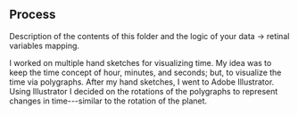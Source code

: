 ## Process

Description of the contents of this folder and the logic of your data → retinal variables mapping.

I worked on multiple hand sketches for visualizing time.  My idea was to keep the time concept of hour, minutes, and seconds; but, to visualize the time via polygraphs.  After my hand sketches, I went to Adobe Illustrator.  Using Illustrator I decided on the rotations of the polygraphs to represent changes in time---similar to the rotation of the planet.

